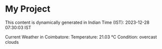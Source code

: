 # My Project

This content is dynamically generated in Indian Time (IST): 2023-12-28 07:30:03 IST


Current Weather in Coimbatore:
Temperature: 21.03 °C
Condition: overcast clouds
